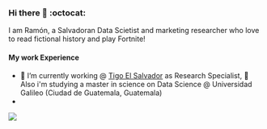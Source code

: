 ### Hi there 👋 :octocat: 

I am Ramón, a Salvadoran Data Scietist and marketing researcher who love to read fictional history and play Fortnite!

#### My work Experience 



- 🔭 I’m currently working @ [Tigo El Salvador](https://www.tigo.com.sv/) as Research Specialist, 🌱 Also i'm studying a master in science on Data Science @ Universidad Galileo (Ciudad de Guatemala, Guatemala)
- 
![](https://raw.githubusercontent.com/madebybowtie/FlagKit/master/Assets/PNG/GT%402x.png)

<!--
**ramonescobar/ramonescobar** is a ✨ _special_ ✨ repository because its `README.md` (this file) appears on your GitHub profile.

Here are some ideas to get you started:


- 👯 I’m looking to collaborate on ...
- 🤔 I’m looking for help with ...
- 💬 Ask me about ...
- 📫 How to reach me: ...
- 😄 Pronouns: ...
- ⚡ Fun fact: ...
-->
